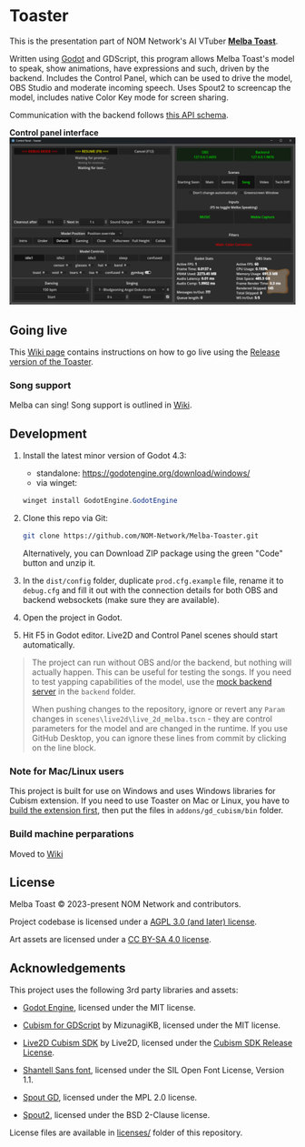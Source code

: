 # Toaster

This is the presentation part of NOM Network's AI VTuber **[Melba Toast](https://www.twitch.tv/melbathetoast/)**.

Written using [Godot](https://godotengine.org/) and GDScript, this program allows Melba Toast's model to speak, show animations, have expressions and such, driven by the backend. Includes the Control Panel, which can be used to drive the model, OBS Studio and moderate incoming speech. Uses Spout2 to screencap the model, includes native Color Key mode for screen sharing.

Communication with the backend follows [this API schema](API_SCHEMA.md).

**Control panel interface**
![Interface](readme_assets/interface.png?1)

## Going live

This [Wiki page](https://github.com/NOM-Network/Melba-Toaster/wiki/Going-live) contains instructions on how to go live using the [Release version of the Toaster](https://github.com/NOM-Network/Melba-Toaster/releases).

### Song support

Melba can sing! Song support is outlined in [Wiki](https://github.com/NOM-Network/Melba-Toaster/wiki/Song-support).

## Development

1. Install the latest minor version of Godot 4.3:

    - standalone: <https://godotengine.org/download/windows/>
    - via winget:

    ```powershell
    winget install GodotEngine.GodotEngine
    ```

2. Clone this repo via Git:

    ```bash
    git clone https://github.com/NOM-Network/Melba-Toaster.git
    ```

    Alternatively, you can Download ZIP package using the green "Code" button and unzip it.

3. In the `dist/config` folder, duplicate `prod.cfg.example` file, rename it to `debug.cfg` and fill it out with the connection details for both OBS and backend websockets (make sure they are available).

4. Open the project in Godot.

5. Hit F5 in Godot editor. Live2D and Control Panel scenes should start automatically.

> The project can run without OBS and/or the backend, but nothing will actually happen. This can be useful for testing the songs. If you need to test yapping capabilities of the model, use the [mock backend server](backend/README.md) in the `backend` folder.
>
> When pushing changes to the repository, ignore or revert any `Param` changes in `scenes\live2d\live_2d_melba.tscn` - they are control parameters for the model and are changed in the runtime. If you use GitHub Desktop, you can ignore these lines from commit by clicking on the line block.

### Note for Mac/Linux users

This project is built for use on Windows and uses Windows libraries for Cubism extension. If you need to use Toaster on Mac or Linux, you have to [build the extension first](https://github.com/MizunagiKB/gd_cubism/blob/main/docs/BUILD.en.adoc), then put the files in `addons/gd_cubism/bin` folder.

### Build machine perparations

Moved to [Wiki](https://github.com/NOM-Network/Melba-Toaster/wiki/Build-machine-perparations)

## License

Melba Toast © 2023-present NOM Network and contributors.

Project codebase is licensed under a [AGPL 3.0 (and later) license](LICENSE.md).

Art assets are licensed under a [CC BY-SA 4.0 license](LICENSE-ASSETS.md).

## Acknowledgements

This project uses the following 3rd party libraries and assets:

- [Godot Engine](https://godotengine.org), licensed under the MIT license.

- [Cubism for GDScript](https://github.com/MizunagiKB/gd_cubism) by MizunagiKB, licensed under the MIT license.

- [Live2D Cubism SDK](https://github.com/Live2D/CubismNativeFramework) by Live2D, licensed under the [Cubism SDK Release License](https://www.live2d.com/en/sdk/license).

- [Shantell Sans font](https://shantellsans.com), licensed under the SIL Open Font License, Version 1.1.

- [Spout GD](https://github.com/you-win/spout-gd), licensed under the MPL 2.0 license.

- [Spout2](https://github.com/leadedge/Spout2), licensed under the BSD 2-Clause license.

License files are available in [licenses/](licenses/) folder of this repository.
